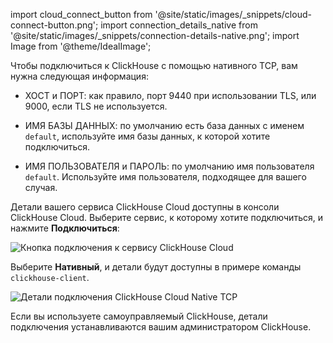 import cloud_connect_button from '@site/static/images/_snippets/cloud-connect-button.png';
import connection_details_native from '@site/static/images/_snippets/connection-details-native.png';
import Image from '@theme/IdealImage';

Чтобы подключиться к ClickHouse с помощью нативного TCP, вам нужна следующая информация:

- ХОСТ и ПОРТ: как правило, порт 9440 при использовании TLS, или 9000, если TLS не используется.

- ИМЯ БАЗЫ ДАННЫХ: по умолчанию есть база данных с именем `default`, используйте имя базы данных, к которой хотите подключиться.

- ИМЯ ПОЛЬЗОВАТЕЛЯ и ПАРОЛЬ: по умолчанию имя пользователя `default`. Используйте имя пользователя, подходящее для вашего случая.

Детали вашего сервиса ClickHouse Cloud доступны в консоли ClickHouse Cloud. Выберите сервис, к которому хотите подключиться, и нажмите **Подключиться**:

<Image img={cloud_connect_button} size="md" alt="Кнопка подключения к сервису ClickHouse Cloud" border/>

Выберите **Нативный**, и детали будут доступны в примере команды `clickhouse-client`.

<Image img={connection_details_native} size="md" alt="Детали подключения ClickHouse Cloud Native TCP" border/>

Если вы используете самоуправляемый ClickHouse, детали подключения устанавливаются вашим администратором ClickHouse.
